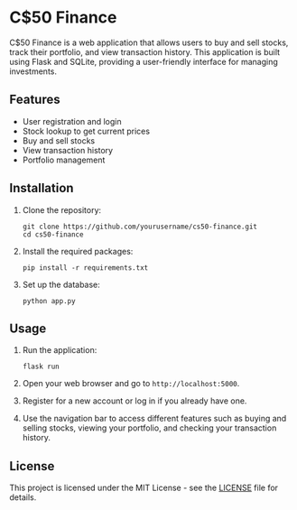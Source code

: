 # C$50 Finance

C$50 Finance is a web application that allows users to buy and sell stocks, track their portfolio, and view transaction history. This application is built using Flask and SQLite, providing a user-friendly interface for managing investments.

## Features

- User registration and login
- Stock lookup to get current prices
- Buy and sell stocks
- View transaction history
- Portfolio management

## Installation

1. Clone the repository:
   ```
   git clone https://github.com/yourusername/cs50-finance.git
   cd cs50-finance
   ```

2. Install the required packages:
   ```
   pip install -r requirements.txt
   ```

3. Set up the database:
   ```
   python app.py
   ```

## Usage

1. Run the application:
   ```
   flask run
   ```

2. Open your web browser and go to `http://localhost:5000`.

3. Register for a new account or log in if you already have one.

4. Use the navigation bar to access different features such as buying and selling stocks, viewing your portfolio, and checking your transaction history.

## License

This project is licensed under the MIT License - see the [LICENSE](LICENSE) file for details.